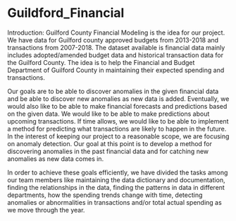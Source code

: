 # Guildford_Financial

Introduction:
Guilford County Financial Modeling is the idea for our project. We have data for Guilford county approved budgets from 2013-2018 and transactions from 2007-2018. 
The dataset available is financial data mainly includes adopted/amended budget data and historical transaction 
data for the Guilford County. The idea is to help the Financial and Budget Department 
of Guilford County in maintaining their expected spending and transactions.

Our goals are to be able to discover anomalies in the given financial data and be able to discover new
anomalies as new data is added. Eventually, we would also like to be able to 
make financial forecasts and predictions based on the given data. We would like to be able to make predictions about
upcoming transactions. If time allows, we would like to be able to implement a method for predicting what transactions are likely to
happen in the future. In the interest of keeping our project to a reasonable scope, we are focusing on anomaly detection. Our goal
at this point is to develop a method for discovering anomalies in the past financial data and for catching new anomalies as new data comes in. 

In order to achieve these goals efficiently, we have divided the tasks among our team 
members like maintaining the data dictionary and documentation, finding the relationships 
in the data, finding the patterns in data in different departments, how the spending 
trends change with time, detecting anomalies or abnormalities in transactions 
and/or total actual spending as we move through the year.